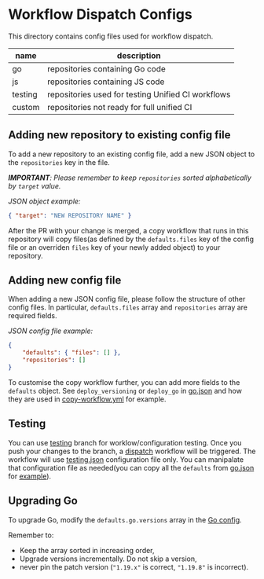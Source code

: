 # Workflow Dispatch Configs

This directory contains config files used for workflow dispatch.

| name | description |
| --- | --- |
| go | repositories containing Go code |
| js | repositories containing JS code |
| testing | repositories used for testing Unified CI workflows |
| custom | repositories not ready for full unified CI |

## Adding new repository to existing config file

To add a new repository to an existing config file, add a new JSON object to the `repositories` key in the file.

_**IMPORTANT**: Please remember to keep `repositories` sorted alphabetically by `target` value._

*JSON object example:*
```json
{ "target": "NEW REPOSITORY NAME" }
```

After the PR with your change is merged, a copy workflow that runs in this repository will copy files(as defined by the `defaults.files` key of the config file or an overriden `files` key of your newly added object) to your repository.

## Adding new config file

When adding a new JSON config file, please follow the structure of other config files. In particular, `defaults.files` array and `repositories` array are required fields.

*JSON config file example:*
```json
{
    "defaults": { "files": [] },
    "repositories": []
}
```

To customise the copy workflow further, you can add more fields to the `defaults` object. See `deploy_versioning` or `deploy_go` in [go.json](go.json) and how they are used in [copy-workflow.yml](../.github/workflows/copy-workflow.yml) for example.

## Testing

You can use [testing](https://github.com/protocol/.github/tree/testing) branch for worklow/configuration testing. Once you push your changes to the branch, a [dispatch](../.github/workflows/dispatch.yml) workflow will be triggered. The workflow will use [testing.json](testing.json) configuration file only. You can manipalate that configuration file as needed(you can copy all the `defaults` from [go.json](go.json) for [example](https://github.com/protocol/.github/commit/43476995428996a90ca95bf838f084ba1a710c68)).

## Upgrading Go

To upgrade Go, modify the `defaults.go.versions` array in the [Go config](go.json).

Remember to:
- Keep the array sorted in increasing order,
- Upgrade versions incrementally. Do not skip a version,
- never pin the patch version (`"1.19.x"` is correct, `"1.19.8"` is incorrect).
